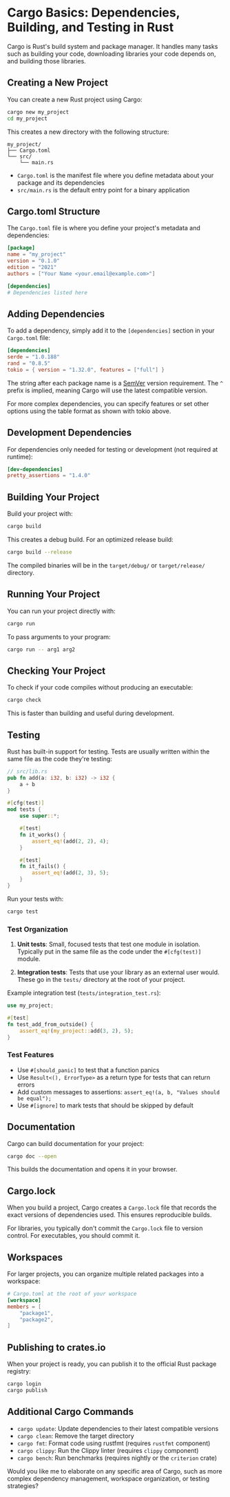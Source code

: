 # Cargo Basics: Dependencies, Building, and Testing in Rust

Cargo is Rust's build system and package manager. It handles many tasks such as building your code, downloading libraries your code depends on, and building those libraries.

## Creating a New Project

You can create a new Rust project using Cargo:

```bash
cargo new my_project
cd my_project
```

This creates a new directory with the following structure:

```
my_project/
├── Cargo.toml
└── src/
    └── main.rs
```

- `Cargo.toml` is the manifest file where you define metadata about your package and its dependencies
- `src/main.rs` is the default entry point for a binary application

## Cargo.toml Structure

The `Cargo.toml` file is where you define your project's metadata and dependencies:

```toml
[package]
name = "my_project"
version = "0.1.0"
edition = "2021"
authors = ["Your Name <your.email@example.com>"]

[dependencies]
# Dependencies listed here
```

## Adding Dependencies

To add a dependency, simply add it to the `[dependencies]` section in your `Cargo.toml` file:

```toml
[dependencies]
serde = "1.0.188"
rand = "0.8.5"
tokio = { version = "1.32.0", features = ["full"] }
```

The string after each package name is a [SemVer](https://semver.org/) version requirement. The `^` prefix is implied, meaning Cargo will use the latest compatible version.

For more complex dependencies, you can specify features or set other options using the table format as shown with tokio above.

## Development Dependencies

For dependencies only needed for testing or development (not required at runtime):

```toml
[dev-dependencies]
pretty_assertions = "1.4.0"
```

## Building Your Project

Build your project with:

```bash
cargo build
```

This creates a debug build. For an optimized release build:

```bash
cargo build --release
```

The compiled binaries will be in the `target/debug/` or `target/release/` directory.

## Running Your Project

You can run your project directly with:

```bash
cargo run
```

To pass arguments to your program:

```bash
cargo run -- arg1 arg2
```

## Checking Your Project

To check if your code compiles without producing an executable:

```bash
cargo check
```

This is faster than building and useful during development.

## Testing

Rust has built-in support for testing. Tests are usually written within the same file as the code they're testing:

```rust
// src/lib.rs
pub fn add(a: i32, b: i32) -> i32 {
    a + b
}

#[cfg(test)]
mod tests {
    use super::*;

    #[test]
    fn it_works() {
        assert_eq!(add(2, 2), 4);
    }

    #[test]
    fn it_fails() {
        assert_eq!(add(2, 3), 5);
    }
}
```

Run your tests with:

```bash
cargo test
```

### Test Organization

1. **Unit tests**: Small, focused tests that test one module in isolation. Typically put in the same file as the code under the `#[cfg(test)]` module.

2. **Integration tests**: Tests that use your library as an external user would. These go in the `tests/` directory at the root of your project.

Example integration test (`tests/integration_test.rs`):

```rust
use my_project;

#[test]
fn test_add_from_outside() {
    assert_eq!(my_project::add(3, 2), 5);
}
```

### Test Features

- Use `#[should_panic]` to test that a function panics
- Use `Result<(), ErrorType>` as a return type for tests that can return errors
- Add custom messages to assertions: `assert_eq!(a, b, "Values should be equal");`
- Use `#[ignore]` to mark tests that should be skipped by default

## Documentation

Cargo can build documentation for your project:

```bash
cargo doc --open
```

This builds the documentation and opens it in your browser.

## Cargo.lock

When you build a project, Cargo creates a `Cargo.lock` file that records the exact versions of dependencies used. This ensures reproducible builds.

For libraries, you typically don't commit the `Cargo.lock` file to version control. For executables, you should commit it.

## Workspaces

For larger projects, you can organize multiple related packages into a workspace:

```toml
# Cargo.toml at the root of your workspace
[workspace]
members = [
    "package1",
    "package2",
]
```

## Publishing to crates.io

When your project is ready, you can publish it to the official Rust package registry:

```bash
cargo login
cargo publish
```

## Additional Cargo Commands

- `cargo update`: Update dependencies to their latest compatible versions
- `cargo clean`: Remove the target directory
- `cargo fmt`: Format code using rustfmt (requires `rustfmt` component)
- `cargo clippy`: Run the Clippy linter (requires `clippy` component)
- `cargo bench`: Run benchmarks (requires nightly or the `criterion` crate)

Would you like me to elaborate on any specific area of Cargo, such as more complex dependency management, workspace organization, or testing strategies?
